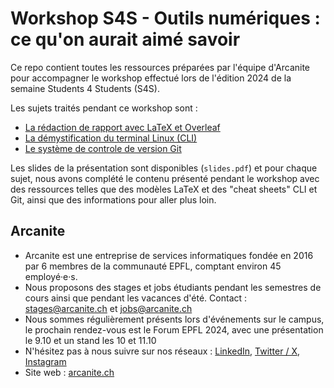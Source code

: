 # Workshop S4S - Outils numériques : ce qu'on aurait aimé savoir 

Ce repo contient toutes les ressources préparées par l'équipe d'Arcanite pour accompagner le workshop effectué lors de l'édition 2024 de la semaine Students 4 Students (S4S).

Les sujets traités pendant ce workshop sont :
- [La rédaction de rapport avec LaTeX et Overleaf](https://github.com/ArcaniteSolutions/s4s/tree/main/LaTeX)
- [La démystification du terminal Linux (CLI)](https://github.com/ArcaniteSolutions/s4s/tree/main/Terminal)
- [Le système de controle de version Git](https://github.com/ArcaniteSolutions/s4s/tree/main/Git)

Les slides de la présentation sont disponibles (`slides.pdf`) et pour chaque sujet, nous avons complété le contenu présenté pendant le workshop avec des ressources telles que des modèles LaTeX et des "cheat sheets" CLI et Git, ainsi que des informations pour aller plus loin. 

## Arcanite

+ Arcanite est une entreprise de services informatiques fondée en 2016 par 6 membres de la communauté EPFL, comptant environ 45 employé·e·s. 
+ Nous proposons des stages et jobs étudiants pendant les semestres de cours ainsi que pendant les vacances d'été. Contact : stages@arcanite.ch et jobs@arcanite.ch
+ Nous sommes régulièrement présents lors d'événements sur le campus, le prochain rendez-vous est le Forum EPFL 2024, avec une présentation le 9.10 et un stand les 10 et 11.10
+ N'hésitez pas à nous suivre sur nos réseaux : [LinkedIn](https://www.linkedin.com/company/arcanite-ch/), [Twitter / X](https://x.com/arcanite_ch), [Instagram](https://www.instagram.com/arcanite_ch/)
+ Site web : [arcanite.ch](https://arcanite.ch) 
